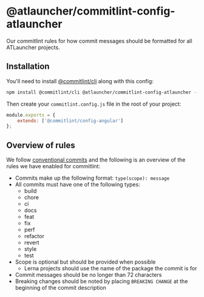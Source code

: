 # @atlauncher/commitlint-config-atlauncher

Our commitlint rules for how commit messages should be formatted for all ATLauncher projects.

## Installation

You'll need to install [@commitlint/cli](https://github.com/marionebl/commitlint/tree/master/@commitlint/cli) along with
this config:

```bash
npm install @commitlint/cli @atlauncher/commitlint-config-atlauncher --save-dev
```

Then create your `commitlint.config.js` file in the root of your project:

```js
module.exports = {
    extends: ['@commitlint/config-angular']
};
```

## Overview of rules

We follow [conventional commits](https://conventionalcommits.org/) and the following is an overview of the rules we have
enabled for commitlint:

  * Commits make up the following format: `type(scope): message`
  * All commits must have one of the following types:
    * build
    * chore
    * ci
    * docs
    * feat
    * fix
    * perf
    * refactor
    * revert
    * style
    * test
  * Scope is optional but should be provided when possible
    * Lerna projects should use the name of the package the commit is for
  * Commit messages should be no longer than 72 characters
  * Breaking changes should be noted by placing `BREAKING CHANGE` at the beginning of the commit description
